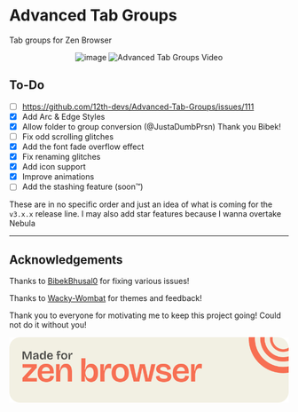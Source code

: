 # Advanced Tab Groups  

Tab groups for Zen Browser

<p align="center">
  <img width="161" height="325" alt="image" src="https://github.com/user-attachments/assets/fdcb26fd-548c-40eb-b682-0e6afc95a0cb" />
  <img width="325" alt="Advanced Tab Groups Video" src="https://github.com/user-attachments/assets/37a5bc34-6b87-4ce2-900c-2e2c5ebfc125" />
</p>

## To-Do
- [ ] https://github.com/12th-devs/Advanced-Tab-Groups/issues/111
- [x] Add Arc & Edge Styles
- [x] Allow folder to group conversion (@JustaDumbPrsn) Thank you Bibek!
- [ ] Fix odd scrolling glitches
- [x] Add the font fade overflow effect
- [x] Fix renaming glitches
- [x] Add icon support
- [x] Improve animations
- [ ] Add the stashing feature (soon™)

These are in no specific order and just an idea of what is coming for the `v3.x.x` release line. I may also add star features because I wanna overtake Nebula

---
## Acknowledgements
Thanks to [BibekBhusal0](https://github.com/BibekBhusal0) for fixing various issues!

Thanks to [Wacky-Wombat](https://github.com/Wacky-Wombat) for themes and feedback!

Thank you to everyone for motivating me to keep this project going! Could not do it without you!

<img src="https://github.com/heyitszenithyt/zen-browser-badges/raw/fb14dcd72694b7176d141c774629df76af87514e/light/zen-badge-light.png" alt="Made For Zen Badge">
